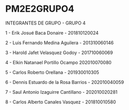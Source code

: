 # PM2E2GRUPO4


INTEGRANTES DE GRUPO - GRUPO 4

1 - Erik Josué Baca Donaire -             201810120024

2 - Luis Fernando Medina Aguilera -       201310060146

3 - Harold Jafet Velasquez Godoy -        201710060069

4 - Elkin Natanael Portillo Ocampo        202010070080

5 - Carlos Roberto Orellana -             201930010305

6 - Dennis Estuardo de la Rosa Barrios -  202010040059

7 - Saul Antonio Izaguirre Cantillano -   202010020281

8 - Carlos Alberto Canales Vasquez -      201810010580
